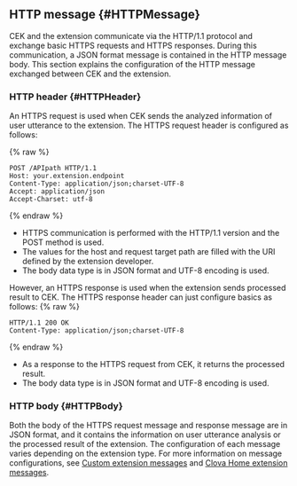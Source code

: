 ﻿## HTTP message {#HTTPMessage}
CEK and the extension communicate via the HTTP/1.1 protocol and exchange basic HTTPS requests and HTTPS responses. During this communication, a JSON format message is contained in the HTTP message body. This section explains the configuration of the HTTP message exchanged between CEK and the extension.

### HTTP header {#HTTPHeader}
An HTTPS request is used when CEK sends the analyzed information of user utterance to the extension. The HTTPS request header is configured as follows:

{% raw %}
```
POST /APIpath HTTP/1.1
Host: your.extension.endpoint
Content-Type: application/json;charset-UTF-8
Accept: application/json
Accept-Charset: utf-8
```
{% endraw %}

* HTTPS communication is performed with the HTTP/1.1 version and the POST method is used.
* The values for the host and request target path are filled with the URI defined by the extension developer.
* The body data type is in JSON format and UTF-8 encoding is used.


However, an HTTPS response is used when the extension sends processed result to CEK. The HTTPS response header can just configure basics as follows:
{% raw %}
```
HTTP/1.1 200 OK
Content-Type: application/json;charset-UTF-8
```
{% endraw %}
* As a response to the HTTPS request from CEK, it returns the processed result.
* The body data type is in JSON format and UTF-8 encoding is used.

### HTTP body {#HTTPBody}
Both the body of the HTTPS request message and response message are in JSON format, and it contains the information on user utterance analysis or the processed result of the extension. The configuration of each message varies depending on the extension type. For more information on message configurations, see [Custom extension messages](#CustomExtMessage) and [Clova Home extension messages](#ClovaHomeExtMessage).

